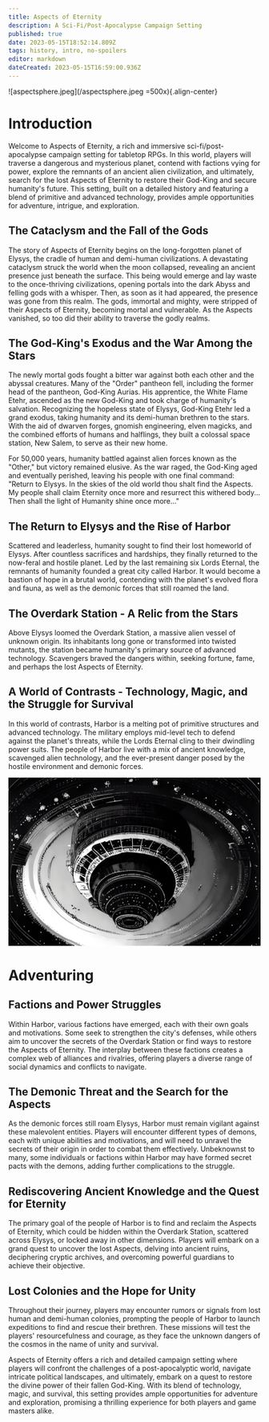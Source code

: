 ```yaml
---
title: Aspects of Eternity
description: A Sci-Fi/Post-Apocalypse Campaign Setting
published: true
date: 2023-05-15T18:52:14.809Z
tags: history, intro, no-spoilers
editor: markdown
dateCreated: 2023-05-15T16:59:00.936Z
---
```


![aspectsphere.jpeg](/aspectsphere.jpeg =500x){.align-center}

# Introduction

Welcome to Aspects of Eternity, a rich and immersive sci-fi/post-apocalypse campaign setting for tabletop RPGs. In this world, players will traverse a dangerous and mysterious planet, contend with factions vying for power, explore the remnants of an ancient alien civilization, and ultimately, search for the lost Aspects of Eternity to restore their God-King and secure humanity's future. This setting, built on a detailed history and featuring a blend of primitive and advanced technology, provides ample opportunities for adventure, intrigue, and exploration.

## The Cataclysm and the Fall of the Gods
The story of Aspects of Eternity begins on the long-forgotten planet of Elysys, the cradle of human and demi-human civilizations. A devastating cataclysm struck the world when the moon collapsed, revealing an ancient presence just beneath the surface. This being would emerge and lay waste to the once-thriving civilizations, opening portals into the dark Abyss and felling gods with a whisper. Then, as soon as it had appeared, the presence was gone from this realm. The gods, immortal and mighty, were stripped of their Aspects of Eternity, becoming mortal and vulnerable. As the Aspects vanished, so too did their ability to traverse the godly realms.

## The God-King's Exodus and the War Among the Stars
The newly mortal gods fought a bitter war against both each other and the abyssal creatures. Many of the "Order" pantheon fell, including the former head of the pantheon, God-King Aurias. His apprentice, the White Flame Etehr, ascended as the new God-King and took charge of humanity's salvation. Recognizing the hopeless state of Elysys, God-King Etehr led a grand exodus, taking humanity and its demi-human brethren to the stars. With the aid of dwarven forges, gnomish engineering, elven magicks, and the combined efforts of humans and halflings, they built a colossal space station, New Salem, to serve as their new home.

For 50,000 years, humanity battled against alien forces known as the "Other," but victory remained elusive. As the war raged, the God-King aged and eventually perished, leaving his people with one final command: "Return to Elysys. In the skies of the old world thou shalt find the Aspects. My people shall claim Eternity once more and resurrect this withered body... Then shall the light of Humanity shine once more..."

## The Return to Elysys and the Rise of Harbor
Scattered and leaderless, humanity sought to find their lost homeworld of Elysys. After countless sacrifices and hardships, they finally returned to the now-feral and hostile planet. Led by the last remaining six Lords Eternal, the remnants of humanity founded a great city called Harbor. It would become a bastion of hope in a brutal world, contending with the planet's evolved flora and fauna, as well as the demonic forces that still roamed the land.

## The Overdark Station - A Relic from the Stars
Above Elysys loomed the Overdark Station, a massive alien vessel of unknown origin. Its inhabitants long gone or transformed into twisted mutants, the station became humanity's primary source of advanced technology. Scavengers braved the dangers within, seeking fortune, fame, and perhaps the lost Aspects of Eternity.

## A World of Contrasts - Technology, Magic, and the Struggle for Survival
In this world of contrasts, Harbor is a melting pot of primitive structures and advanced technology. The military employs mid-level tech to defend against the planet's threats, while the Lords Eternal cling to their dwindling power suits. The people of Harbor live with a mix of ancient knowledge, scavenged alien technology, and the ever-present danger posed by the hostile environment and demonic forces.

![overdarkstation1.jpeg](/overdarkstation1.jpeg)

# Adventuring

## Factions and Power Struggles
Within Harbor, various factions have emerged, each with their own goals and motivations. Some seek to strengthen the city's defenses, while others aim to uncover the secrets of the Overdark Station or find ways to restore the Aspects of Eternity. The interplay between these factions creates a complex web of alliances and rivalries, offering players a diverse range of social dynamics and conflicts to navigate.

## The Demonic Threat and the Search for the Aspects
As the demonic forces still roam Elysys, Harbor must remain vigilant against these malevolent entities. Players will encounter different types of demons, each with unique abilities and motivations, and will need to unravel the secrets of their origin in order to combat them effectively. Unbeknownst to many, some individuals or factions within Harbor may have formed secret pacts with the demons, adding further complications to the struggle.

## Rediscovering Ancient Knowledge and the Quest for Eternity
The primary goal of the people of Harbor is to find and reclaim the Aspects of Eternity, which could be hidden within the Overdark Station, scattered across Elysys, or locked away in other dimensions. Players will embark on a grand quest to uncover the lost Aspects, delving into ancient ruins, deciphering cryptic archives, and overcoming powerful guardians to achieve their objective.

## Lost Colonies and the Hope for Unity
Throughout their journey, players may encounter rumors or signals from lost human and demi-human colonies, prompting the people of Harbor to launch expeditions to find and rescue their brethren. These missions will test the players' resourcefulness and courage, as they face the unknown dangers of the cosmos in the name of unity and survival.

Aspects of Eternity offers a rich and detailed campaign setting where players will confront the challenges of a post-apocalyptic world, navigate intricate political landscapes, and ultimately, embark on a quest to restore the divine power of their fallen God-King. With its blend of technology, magic, and survival, this setting provides ample opportunities for adventure and exploration, promising a thrilling experience for both players and game masters alike.